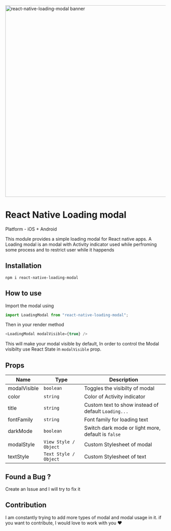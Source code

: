 <img src="https://res.cloudinary.com/practicaldev/image/fetch/s--8CEpKqFD--/c_imagga_scale,f_auto,fl_progressive,h_420,q_auto,w_1000/https://dev-to-uploads.s3.amazonaws.com/uploads/articles/mcxxxssx71v3s531jxop.png" alt="react-native-loading-modal banner" style="width:600px;"/>

# React Native Loading modal

Platform - iOS + Android 

This module provides a simple loading modal for React native apps.
A Loading modal is an modal with Activity indicator used while perfroming some process and to restrict user while it happends


## Installation

```cd
npm i react-native-loading-modal
```

## How to use

Import the modal using 

```js
import LoadingModal from "react-native-loading-modal";

```

Then in your render method

```js
<LoadingModal modalVisible={true} />
```

This will make your modal visible by default,
In order to control the Modal visibilty use React State in `modalVisible` prop.



## Props

| Name          |Type| Description |
| --------------|---------| ----------- |
| modalVisible  |`boolean`| Toggles the visibilty of modal       |
| color         |`string`|  Color of Activity indicator        |
| title         |`string`|  Custom text to show instead of default `Loading...` |
| fontFamily    |`string`|  Font family for loading text |
| darkMode      |`boolean`| Switch dark mode or light more, default is `false` |
| modalStyle    |`View Style / Object`| Custom Stylesheet of modal |
| textStyle     |`Text Style / Object`| Custom Stylesheet of text |


## Found a Bug ?
Create an Issue and I will try to fix it

## Contribution
I am constantly trying to add more types of modal and modal usage in it.
if you want to contribute, I would love to work with you ❤️
